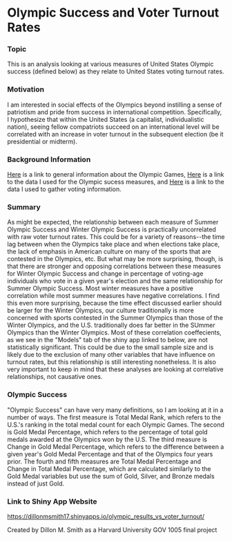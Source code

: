 # Olympic Success and Voter Turnout Rates
### Topic
This is an analysis looking at various measures of United States Olympic success (defined below) as they relate to United States voting turnout rates.
### Motivation
I am interested in social effects of the Olympics beyond instilling a sense of patriotism and pride from success in international competition. Specifically, I hypothesize that within the United States (a capitalist, individualistic nation), seeing fellow compatriots succeed on an international level will be correlated with an increase in voter turnout in the subsequent election (be it presidential or midterm).
### Background Information
[Here](https://www.olympic.org/) is a link to general information about the Olympic Games, [Here](https://www.kaggle.com/the-guardian/olympic-games) is a link to the data I used for the Olympic sucess measures, and [Here](http://sk.sagepub.com.ezp-prod1.hul.harvard.edu/cqpress/voter-turnout-in-the-united-states-1788-2009) is a link to the data I used to gather voting information.
### Summary
As might be expected, the relationship between each measure of Summer Olympic Success and Winter Olympic Success is practically uncorrelated with raw voter turnout rates. This could be for a variety of reasons--the time lag between when the Olympics take place and when elections take place, the lack of emphasis in American culture on many of the sports that are contested in the Olympics, etc. But what may be more surprising, though, is that there are stronger and opposing correlations between these measures for Winter Olympic Success and change in percentage of voting-age individuals who vote in a given year's election and the same relationship for Summer Olympic Success. Most winter measures have a positive correlation while most summer measures have negative correlations. I find this even more surprising, because the time effect discussed earlier should be larger for the Winter Olympics, our culture traditionally is more concerned with sports contested in the Summer Olympics than those of the Winter Olympics, and the U.S. traditionally does far better in the SUmmer Olympics than the Winter Olympics. Most of these correlation coeffecients, as we see in the "Models" tab of the shiny app linked to below, are not statistically significant. This could be due to the small sample size and is likely due to the exclusion of many other variables that have influence on turnout rates, but this relationship is still interesting nonetheless. It is also very important to keep in mind that these analyses are looking at correlative relationships, not causative ones.
### Olympic Success
"Olympic Success" can have very many definitions, so I am looking at it in a number of ways. The first measure is Total Medal Rank, which refers to the U.S.'s ranking in the total medal count for each Olympic Games. The second is Gold Medal Percentage, which refers to the percentage of total gold medals awarded at the Olympics won by the U.S. The third measure is Change in Gold Medal Percentage, which refers to the difference between a given year's Gold Medal Percentage and that of the Olympics four years prior. The fourth and fifth measures are Total Medal Percentage and Change in Total Medal Percentage, which are calculated similarly to the Gold Medal variables but use the sum of Gold, Silver, and Bronze medals instead of just Gold.

### Link to Shiny App Website
https://dillonmsmith17.shinyapps.io/olympic_results_vs_voter_turnout/

Created by Dillon M. Smith as a Harvard University GOV 1005 final project

